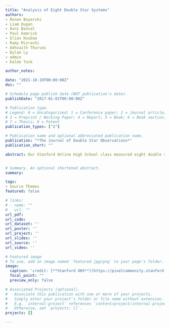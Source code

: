 ```yaml
---
title: "Analysis of Eight Double Star Systems"
authors:
- Ronan Boyarski
- Liam Dugan 
- Avni Bansal 
- Paul Hamrick 
- Elias Koubaa 
- Ramy Mizrachi 
- Adhvaith Thurvas 
- Dylan Ly 
- admin 
- Kalée Tock

author_notes:

date: "2021-10-19T00:00:00Z"
doi: ""

# Schedule page publish date (NOT publication's date).
publishDate: "2017-01-01T00:00:00Z"

# Publication type.
# Legend: 0 = Uncategorized; 1 = Conference paper; 2 = Journal article;
# 3 = Preprint / Working Paper; 4 = Report; 5 = Book; 6 = Book section;
# 7 = Thesis; 8 = Patent
publication_types: ["2"]

# Publication name and optional abbreviated publication name.
publication: "*The Journal of Double Star Observations*"
publication_short: ""

abstract: Our Stanford Online High School class measured eight double stars and assessed the probability of a gravitational relationship for each system. All targets for this study are pairs whose stars have similar brightness and a separation between 5 and 20”. The measurements were performed using between eight and ten images per system provided by the Las Cumbres Observatory Global Telescope Network’s 0.4 m robotic telescopes in early 2021. The measurements made were then compared with historical data for each of the system and data from the Gaia mission’s third data release. While seven of the eight systems measured exhibited common proper motion, the data suggests that only one system (STT 547AB, which has a solved orbit) is definitely a binary system. However, this conclusion does not necessarily rule out the possibility of a physical relationship between stars of some of the other examined pairs.


# Summary. An optional shortened abstract.
summary:

tags:
- Source Themes
featured: false

# links:
# - name: ""
#   url: ""
url_pdf: 
url_code:
url_dataset: ''
url_poster: ''
url_project: ''
url_slides: ''
url_source: ''
url_video: ''

# Featured image
# To use, add an image named `featured.jpg/png` to your page's folder. 
image:
  caption: 'credit: [**Stanford OHS**](https://pixelcommunity.stanford.edu/)'
  focal_point: ""
  preview_only: false

# Associated Projects (optional).
#   Associate this publication with one or more of your projects.
#   Simply enter your project's folder or file name without extension.
#   E.g. `internal-project` references `content/project/internal-project/index.md`.
#   Otherwise, set `projects: []`.
projects: []

---
```



